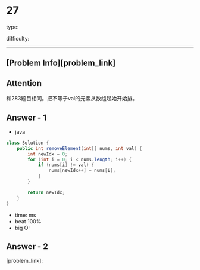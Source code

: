 
# 27
type:

difficulty:

---

## [Problem Info][problem_link]

## Attention
和283题目相同。把不等于val的元素从数组起始开始排。

## Answer - 1

- java
```java
class Solution {
    public int removeElement(int[] nums, int val) {
        int newIdx = 0;
        for (int i = 0; i < nums.length; i++) {
            if (nums[i] != val) {
                nums[newIdx++] = nums[i];
            }
        }

        return newIdx;
    }
}
```

- time: ms
- beat 100%
- big O:

## Answer - 2

[problem_link]:

